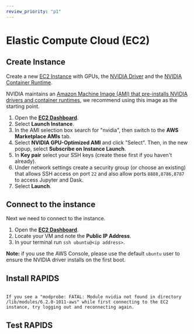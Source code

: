 ```yaml
---
review_priority: "p1"
---
```


# Elastic Compute Cloud (EC2)

## Create Instance

Create a new [EC2 Instance](https://aws.amazon.com/ec2/) with GPUs, the [NVIDIA Driver](https://www.nvidia.co.uk/Download/index.aspx) and the [NVIDIA Container Runtime](https://developer.nvidia.com/nvidia-container-runtime).

NVIDIA maintains an [Amazon Machine Image (AMI) that pre-installs NVIDIA drivers and container runtimes](https://aws.amazon.com/marketplace/pp/prodview-7ikjtg3um26wq), we recommend using this image as the starting point.

1. Open the [**EC2 Dashboard**](https://console.aws.amazon.com/ec2/home).
1. Select **Launch Instance**.
1. In the AMI selection box search for "nvidia", then switch to the **AWS Marketplace AMIs** tab.
1. Select **NVIDIA GPU-Optimized AMI** and click "Select". Then, in the new popup, select **Subscribe on Instance Launch**.
1. In **Key pair** select your SSH keys (create these first if you haven't already).
1. Under network settings create a security group (or choose an existing) that allows SSH access on port `22` and also allow ports `8888,8786,8787` to access Jupyter and Dask.
1. Select **Launch**.

## Connect to the instance

Next we need to connect to the instance.

1. Open the [**EC2 Dashboard**](https://console.aws.amazon.com/ec2/home).
2. Locate your VM and note the **Public IP Address**.
3. In your terminal run `ssh ubuntu@<ip address>`.

**Note:** if you use the AWS Console, please use the default `ubuntu` user to ensure the NVIDIA driver installs on the first boot.

## Install RAPIDS

```{include} ../../_includes/install-rapids-with-docker.md

```

```{note}
If you see a "modprobe: FATAL: Module nvidia not found in directory /lib/modules/6.2.0-1011-aws" while first connecting to the EC2 instance, try logging out and reconnecting again.
```

## Test RAPIDS

```{include} ../../_includes/test-rapids-docker-vm.md

```

```{relatedexamples}

```
